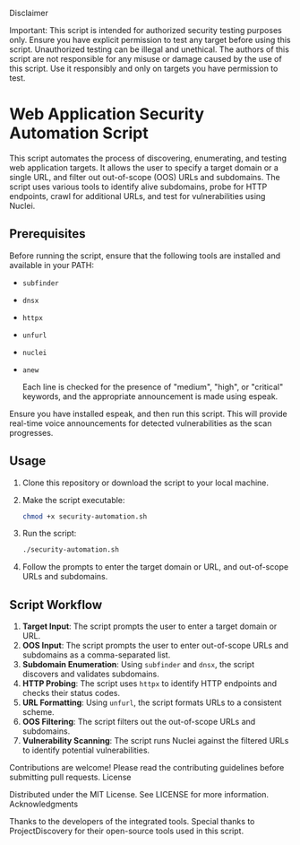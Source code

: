 Disclaimer

Important: This script is intended for authorized security testing purposes only. Ensure you have explicit permission to test any target before using this script. Unauthorized testing can be illegal and unethical. The authors of this script are not responsible for any misuse or damage caused by the use of this script. Use it responsibly and only on targets you have permission to test.



# Web Application Security Automation Script

This script automates the process of discovering, enumerating, and testing web application targets. It allows the user to specify a target domain or a single URL, and filter out out-of-scope (OOS) URLs and subdomains. The script uses various tools to identify alive subdomains, probe for HTTP endpoints, crawl for additional URLs, and test for vulnerabilities using Nuclei.

## Prerequisites

Before running the script, ensure that the following tools are installed and available in your PATH:

- `subfinder`
- `dnsx`
- `httpx`
- `unfurl`
- `nuclei`
- `anew`

   Each line is checked for the presence of "medium", "high", or "critical" keywords, and the appropriate announcement is made using espeak.

Ensure you have installed espeak, and then run this script. This will provide real-time voice announcements for detected vulnerabilities as the scan progresses.

## Usage

1. Clone this repository or download the script to your local machine.
2. Make the script executable:

    ```bash
    chmod +x security-automation.sh
    ```

3. Run the script:

    ```bash
    ./security-automation.sh
    ```

4. Follow the prompts to enter the target domain or URL, and out-of-scope URLs and subdomains.

## Script Workflow

1. **Target Input**: The script prompts the user to enter a target domain or URL.
2. **OOS Input**: The script prompts the user to enter out-of-scope URLs and subdomains as a comma-separated list.
3. **Subdomain Enumeration**: Using `subfinder` and `dnsx`, the script discovers and validates subdomains.
4. **HTTP Probing**: The script uses `httpx` to identify HTTP endpoints and checks their status codes. 
5. **URL Formatting**: Using `unfurl`, the script formats URLs to a consistent scheme.
6. **OOS Filtering**: The script filters out the out-of-scope URLs and subdomains.
7. **Vulnerability Scanning**: The script runs Nuclei against the filtered URLs to identify potential vulnerabilities.





Contributions are welcome! Please read the contributing guidelines before submitting pull requests.
License

Distributed under the MIT License. See LICENSE for more information.
Acknowledgments

Thanks to the developers of the integrated tools.
Special thanks to ProjectDiscovery for their open-source tools used in this script.
